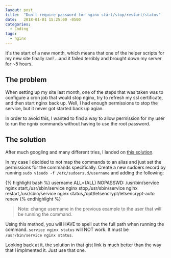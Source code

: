 ```yaml
---
layout: post
title:  "Don't require password for nginx start/stop/restart/status"
date:   2018-01-01 15:25:00 -0500
categories:
  - Coding
tags:
  - nginx
---
```

It's the start of a new month, which means that one of the helper scripts for my new site finally ran! ...and it failed terribly and brought down my server for ~5 hours.

## The problem
When setting up my site last month, one of the steps that was taken was to configure a cron job that would stop nginx, try to refresh my ssl certificate, and then start nginx back up. Well, I had enough permissions to stop the service, but it never got started back up agian.

In order to avoid this, I wanted to find a way to allow permission for my user to run the ngnix commands without having to use the root password.

## The solution
After much googling and many different tries, I landed on [this solution](https://gist.github.com/sheharyarn/f3d98e8cc859f092532b).

In my case I decided to not map the commands to an alias and just set the permissions for the commands specifically. Create a new sudoers record by running `sudo visudo -f /etc/sudoers.d/username` and adding the following:

{% highlight bash %}
username ALL=(ALL) NOPASSWD: /usr/bin/service nginx start,/usr/sbin/service nginx stop,/usr/sbin/service nginx restart,/usr/sbin/service nginx status,/opt/letsencrypt/letsencrypt-auto renew
{% endhighlight %}

> Note: change username in the previous example to the user that will be running the command.

Using this method, you will HAVE to spell out the full path when running the command. `service nginx status` will NOT work. It must be `/usr/bin/service nginx status`.

Looking back at it, the solution in that gist link is much better than the way that I implmented it. Just use that one.